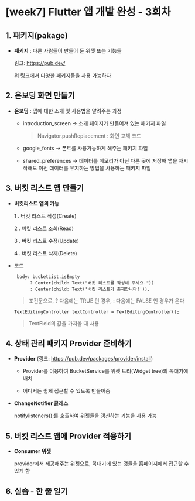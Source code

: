 # [week7] Flutter 앱 개발 완성 - 3회차

## 1. 패키지(pakage)

+  __패키지__ : 다른 사람들이 만들어 둔 위젯 또는 기능들

   링크: <https://pub.dev/>
  
   위 링크에서 다양한 패키지들을 사용 가능하다


## 2. 온보딩 화면 만들기

+ __온보딩__ : 앱에 대한 소개 및 사용법을 알려주는 과정

   - introduction_screen -> 소개 페이지가 만들어져 있는 패키지 파일
   
      > Navigator.pushReplacement : 화면 교체 코드

   - google_fonts -> 폰트를 사용가능하게 해주는 패키지 파일

   - shared_preferences -> 데이터를 메모리가 아닌 다른 곳에 저장해 앱을 재시작해도 이전 데이터를 유지하는 방법을 사용하는 패키지 파일


## 3. 버킷 리스트 앱 만들기

+ __버킷리스트 앱의 기능__


   1 . 버킷 리스트 작성(Create)
   
   2 . 버킷 리스트 조회(Read)

   3 . 버킷 리스트 수정(Update)

   4 . 버킷 리스트 삭제(Delete)
   
+ 코드

   ```
    body: bucketList.isEmpty
         ? Center(child: Text("버킷 리스트를 작성해 주세요."))
         : Center(child: Text('버킷 리스트가 존재합니다!')),
   ```
   > 조건문으로, ? 다음에는 TRUE 인 경우, : 다음에는 FALSE 인 경우가 온다
   

   ```
   TextEditingController textController = TextEditingController();
   ```
   > TextField의 값을 가져올 때 사용

         
         


## 4. 상태 관리 패키지 Provider 준비하기

+ __Provider__ (링크: <https://pub.dev/packages/provider/install>)

   - Provider를 이용하여 BucketService를 위젯 트리(Widget tree)의 꼭대기에 배치
   
   - 어디서든 쉽게 접근할 수 있도록 만들어줌

+ __ChangeNotifier 클래스__

   notifylisteners();를 호출하여 위젯들을 갱신하는 기능을 사용 가능


## 5. 버킷 리스트 앱에 Provider 적용하기

+ __Consumer 위젯__

   provider에서 제공해주는 위젯으로, 꼭대기에 있는 것들을 홈페이지에서 접근할 수 있게 함
   

## 6. 실습 - 한 줄 일기
